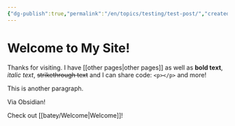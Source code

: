```yaml
---
{"dg-publish":true,"permalink":"/en/topics/testing/test-post/","created":"2024-10-13T11:31:30.000-04:00","updated":"2024-10-27T15:56:51.000-04:00"}
---
```


# Welcome to My Site!
Thanks for visiting. I have [[other pages\|other pages]] as well as **bold text**, *italic text*, ~~strikethrough text~~ and I can share code: `<p></p>` and more!

This is another paragraph.

Via Obsidian!

Check out [[batey/Welcome\|Welcome]]!
